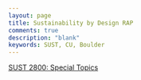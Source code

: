 ```yaml
---
layout: page
title: Sustainability by Design RAP
comments: true
description: "blank"
keywords: SUST, CU, Boulder
---
```

<body>
<div><a href="../../courses/SUST-2800">SUST 2800: Special Topics</a></div>
</body>